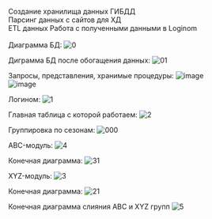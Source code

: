 Создание хранилища данных ГИБДД  
Парсинг данных с сайтов для ХД  
ETL данных
Работа с полученными данными в Loginom <br /> <br />
Диаграмма БД:
![0](https://user-images.githubusercontent.com/86796337/124172896-0dc5cc80-dab3-11eb-9e2e-d55010233354.jpg) <br /> 

Диграмма БД после обогащения данных:
![01](https://user-images.githubusercontent.com/86796337/124172902-0ef6f980-dab3-11eb-99a8-467d53881f98.jpg)  <br />


Запросы, представления, хранимые процедуры:
![image](https://user-images.githubusercontent.com/86796337/124195266-c0f1ee00-dad2-11eb-899f-8b9482171734.png) <br />
![image](https://user-images.githubusercontent.com/86796337/124195335-e7b02480-dad2-11eb-9e9d-0f8140e4e961.png)



Логином:
![1](https://user-images.githubusercontent.com/86796337/124172907-10282680-dab3-11eb-8346-2940d6f89832.png)  <br />

Главная таблица с которой работаем:
![2](https://user-images.githubusercontent.com/86796337/124172913-10c0bd00-dab3-11eb-8b15-e23d0e6f82c8.png)  <br />

Группировка по сезонам:
![000](https://user-images.githubusercontent.com/86796337/124174018-8416fe80-dab4-11eb-932a-666d08339f54.png) <br />


ABC-модуль:
![4](https://user-images.githubusercontent.com/86796337/124172922-13231700-dab3-11eb-8854-84b21e6c215d.png)  <br />

Конечная диаграмма:
![31](https://user-images.githubusercontent.com/86796337/124173439-b2480e80-dab3-11eb-850c-707952562eaa.png)  <br />


XYZ-модуль:
![3](https://user-images.githubusercontent.com/86796337/124172918-11f1ea00-dab3-11eb-9aed-8d04de33e24f.png)  <br />

Конечная диаграмма:
![21](https://user-images.githubusercontent.com/86796337/124173419-aceac400-dab3-11eb-9c32-d3871d1b4d64.png)  <br />

Конечная диаграмма слияния ABC и XYZ групп
![5](https://user-images.githubusercontent.com/86796337/124174416-00a9dd00-dab5-11eb-9a98-e47886cca77e.png)
  <br />


